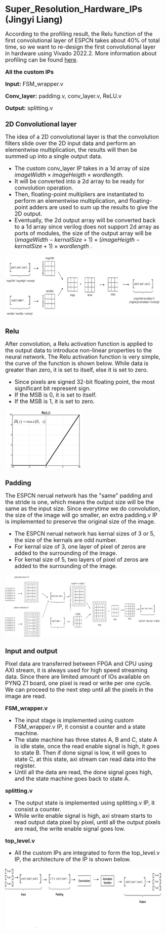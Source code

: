 # Super_Resolution_Hardware_IPs (Jingyi Liang)

<font size = 4>

According to the profiling result, the Relu function of the first convolutional layer of ESPCN takes about 40% of total time, so we want to re-design the first convolutional layer in hardware using Vivado 2022.2. More information about profiling can be found [here](https://github.com/Terrortorpe/FPGA-Consultancy/tree/clean/Super_Resolution_Methods). 


**All the custom IPs**
 
**Input:** FSM_wrapper.v
 
**Conv_layer:** padding.v, conv_layer.v, ReLU.v
 
**Output:** splitting.v
 

</font>


## 2D Convolutional layer

<font size = 4>
 
The idea of a 2D convolutional layer is that the convolution filters slide over the 2D input data and perform an elementwise multiplication, the results will then be summed up into a single output data. 

- The custom conv_layer IP takes in a 1d array of size $imageWidth\times imageHeigth\times wordlength$.
- It will be converted into a 2d array to be ready for convolution operation.
- Then, floating-point multipliers are instantiated to perform an elementwise multiplication, and floating-point adders are used to sum up the results to give the 2D output. 
- Eventually, the 2d output array will be converted back to a 1d array since verilog does not support 2d array as ports of modules, the size of the output array will be $(imageWidth-kernalSize+1)\times (imageHeigth-kernalSize+1)\times wordlength$ .

</font>

<img src="conv_pic.png" width="800" height="200" /> 

## Relu

<font size = 4>

After convolution, a Relu activation function is applied to the output data to introduce non-linear properties to the neural network. The Relu activation function is very simple, the curve of the function is shown below. While data is greater than zero, it is set to itself, else it is set to zero.  

- Since pixels are signed 32-bit floating point, the most significant bit represent sign.
- If the MSB is 0, it is set to itself.
- If the MSB is 1, it is set to zero.

</font>

<img src="Relu.png" width="250" height="190" /> 

## Padding

<font size = 4>

The ESPCN nerual network has the "same" padding and the stride is one, which means the output size will be the same as the input size. Since everytime we do convolution, the size of the image will go smaller, an extra padding.v IP is implemented to preserve the original size of the image.

- The ESPCN nerual network has kernal sizes of 3 or 5, the size of the kernals are odd number.
- For kernal size of 3, one layer of pixel of zeros are added to the surrounding of the image. 
- For kernal size of 5, two layers of pixel of zeros are added to the surrounding of the image.
 
 <img src="padding_pic2.png" width="900" height="200" /> 

</font>

## Input and output

<font size = 4>

Pixel data are transferred between FPGA and CPU using AXI stream, it is always used for high speed streaming data. Since there are limited amount of IOs available on PYNQ Z1 board, one pixel is read or write per one cycle. We can proceed to the next step until all the pixels in the image are read. 

**FSM_wrapper.v**

- The input stage is implemented using custom FSM_wrapper.v IP, it consist a counter and a state machine. 
- The state machine has three states A, B and C, state A is idle state, once the read enable signal is high, it goes to state B. Then if done signal is low, it will goes to state C, at this state, axi stream can read data into the register.
- Until all the data are read, the done signal goes high, and the state machine goes back to state A.

**splitting.v**

- The output state is implemented using splitting.v IP, it consist a counter.
- While write enable signal is high, axi stream starts to read output data pixel by pixel, until all the output pixels are read, the write enable signal goes low.

**top_level.v**
 
- All the custom IPs are integrated to form the top_level.v IP, the architecture of the IP is shown below.
 
<img src="hw_flow.png" width="900" height="200" /> 

</font>



